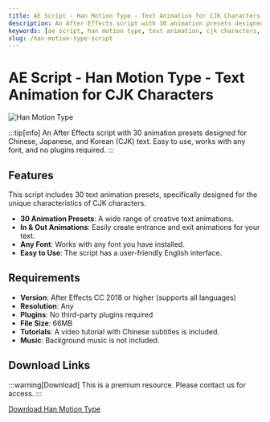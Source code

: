 ```yaml
---
title: AE Script - Han Motion Type - Text Animation for CJK Characters
description: An After Effects script with 30 animation presets designed for Chinese, Japanese, and Korean (CJK) text. Easy to use, works with any font, and no plugins required.
keywords: [ae script, han motion type, text animation, cjk characters, after effects, chinese text, japanese text, korean text]
slug: /han-motion-type-script
---
```


<!--First Part-This is Title -->
# AE Script - Han Motion Type - Text Animation for CJK Characters

<!--Second Part-This is First Banner -->
![Han Motion Type](/img/han-motion-type.jpg)

:::tip[info]
An After Effects script with 30 animation presets designed for Chinese, Japanese, and Korean (CJK) text. Easy to use, works with any font, and no plugins required.
:::

## Features

This script includes 30 text animation presets, specifically designed for the unique characteristics of CJK characters.

- **30 Animation Presets**: A wide range of creative text animations.
- **In & Out Animations**: Easily create entrance and exit animations for your text.
- **Any Font**: Works with any font you have installed.
- **Easy to Use**: The script has a user-friendly English interface.

## Requirements

- **Version**: After Effects CC 2018 or higher (supports all languages)
- **Resolution**: Any
- **Plugins**: No third-party plugins required
- **File Size**: 66MB
- **Tutorials**: A video tutorial with Chinese subtitles is included.
- **Music**: Background music is not included.

<!-- The Last Part-Download -->
## Download Links
:::warning[Download]
This is a premium resource. Please contact us for access.
:::

[Download Han Motion Type](https://wa.me/8613237610083)
